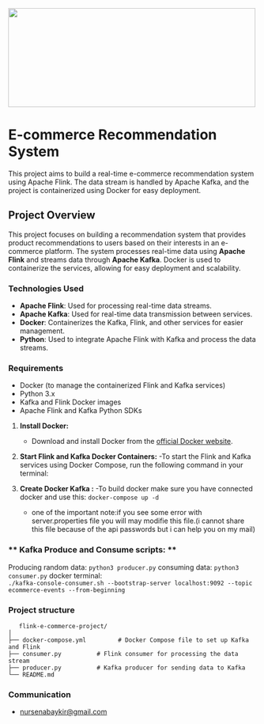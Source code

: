 <img src="https://github.com/user-attachments/assets/efeb3449-1a43-4764-857a-2699c81e7f40" width="500" height="200"/>

# E-commerce Recommendation System

This project aims to build a real-time e-commerce recommendation system using Apache Flink. The data stream is handled by Apache Kafka, and the project is containerized using Docker for easy deployment.

## Project Overview

This project focuses on building a recommendation system that provides product recommendations to users based on their interests in an e-commerce platform. The system processes real-time data using **Apache Flink** and streams data through **Apache Kafka**. Docker is used to containerize the services, allowing for easy deployment and scalability.

### Technologies Used
- **Apache Flink**: Used for processing real-time data streams.
- **Apache Kafka**: Used for real-time data transmission between services.
- **Docker**: Containerizes the Kafka, Flink, and other services for easier management.
- **Python**: Used to integrate Apache Flink with Kafka and process the data streams.

### Requirements

- Docker (to manage the containerized Flink and Kafka services)
- Python 3.x
- Kafka and Flink Docker images
- Apache Flink and Kafka Python SDKs
1. **Install Docker:**
   - Download and install Docker from the [official Docker website](https://www.docker.com/get-started).

2. **Start Flink and Kafka Docker Containers:**
   -To start the Flink and Kafka services using Docker Compose, run the following command in your terminal:
4. **Create Docker Kafka  :**
   -To build docker make sure you have connected docker and use this:
   ```docker-compose up -d```
   - one of the important note:if you see some error with server.properties file you will may modifie this file.(i cannot share this file because of the api passwords but i can help you on my mail)
### ** Kafka Produce and Consume scripts: **
Producing random data:
```python3 producer.py```
consuming data:
```python3 consumer.py```
docker terminal:  
```./kafka-console-consumer.sh --bootstrap-server localhost:9092 --topic ecommerce-events --from-beginning```
### Project structure
 ```
    flink-e-commerce-project/
│
├── docker-compose.yml         # Docker Compose file to set up Kafka and Flink
├── consumer.py          # Flink consumer for processing the data stream
├── producer.py          # Kafka producer for sending data to Kafka
└── README.md
 ```

### Communication
- nursenabaykir@gmail.com

